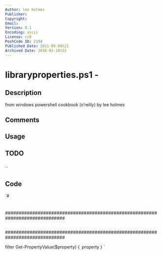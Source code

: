 ```yaml
---
Author: lee holmes
Publisher: 
Copyright: 
Email: 
Version: 0.1
Encoding: ascii
License: cc0
PoshCode ID: 2194
Published Date: 2011-09-09t21
Archived Date: 2016-03-18t22
---
```


# libraryproperties.ps1 - 

## Description

from windows powershell cookbook (o’reilly) by lee holmes

## Comments



## Usage



## TODO



## 

``

## Code

`#
 #
 ##############################################################################
 ##
 ##
 ##############################################################################
 
 filter Get-PropertyValue($property)
 {
     $_.$property
 }
`

